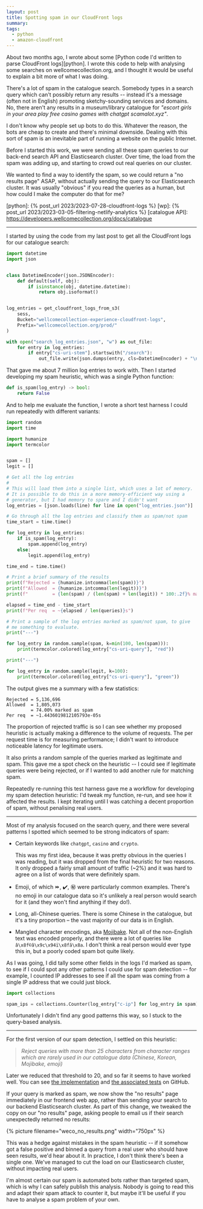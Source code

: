 ```yaml
---
layout: post
title: Spotting spam in our CloudFront logs
summary: 
tags: 
  - python
  - amazon-cloudfront
---
```


About two months ago, I wrote about some [Python code I'd written to parse CloudFront logs][python].
I wrote this code to help with analysing some searches on wellcomecollection.org, and I thought it would be useful to explain a bit more of what I was doing.

There's a lot of spam in the catalogue search.
Somebody types in a search query which can't possibly return any results -- instead it's a message (often not in English) promoting sketchy-sounding services and domains.
No, there aren't any results in a museum/library catalogue for *"escort girls in your area play free casino games with chatgpt scamalot.xyz"*.

I don't know why people set up bots to do this.
Whatever the reason, the bots are cheap to create and there's minimal downside.
Dealing with this sort of spam is an inevitable part of running a website on the public Internet.

Before I started this work, we were sending all these spam queries to our back-end search API and Elasticsearch cluster.
Over time, the load from the spam was adding up, and starting to crowd out real queries on our cluster.

We wanted to find a way to identify the spam, so we could return a "no results page" ASAP, without actually sending the query to our Elasticsearch cluster.
It was usually "obvious" if you read the queries as a human, but how could I make the computer do that for me?

[python]: {% post_url 2023/2023-07-28-cloudfront-logs %}
[wp]: {% post_url 2023/2023-03-05-filtering-netlify-analytics %}
[catalogue API]: https://developers.wellcomecollection.org/docs/catalogue

---

I started by using the code from my last post to get all the CloudFront logs for our catalogue search:

```python
import datetime
import json


class DatetimeEncoder(json.JSONEncoder):
    def default(self, obj):
        if isinstance(obj, datetime.datetime):
            return obj.isoformat()


log_entries = get_cloudfront_logs_from_s3(
    sess,
    Bucket="wellcomecollection-experience-cloudfront-logs",
    Prefix="wellcomecollection.org/prod/"
)

with open("search_log_entries.json", "w") as out_file:
    for entry in log_entries:
        if entry["cs-uri-stem"].startswith("/search"):
            out_file.write(json.dumps(entry, cls=DatetimeEncoder) + "\n")
```

That gave me about 7 million log entries to work with.
Then I started developing my spam heuristic, which was a single Python function:

```python
def is_spam(log_entry) -> bool:
    return False
```

And to help me evaluate the function, I wrote a short test harness I could run repeatedly with different variants:

```python
import random
import time

import humanize
import termcolor


spam = []
legit = []

# Get all the log entries
#
# This will load them into a single list, which uses a lot of memory.
# It is possible to do this in a more memory-efficient way using a
# generator, but I had memory to spare and I didn't want
log_entries = [json.loads(line) for line in open("log_entries.json")]

# Go through all the log entries and classify them as spam/not spam
time_start = time.time()

for log_entry in log_entries:
    if is_spam(log_entry):
        spam.append(log_entry)
    else:
        legit.append(log_entry)

time_end = time.time()

# Print a brief summary of the results
print(f"Rejected = {humanize.intcomma(len(spam))}")
print(f"Allowed  = {humanize.intcomma(len(legit))}")
print(f"         = {len(spam) / (len(spam) + len(legit)) * 100:.2f}% marked as spam")

elapsed = time_end - time_start
print(f"Per req  = ~{elapsed / len(queries)}s")

# Print a sample of the log entries marked as spam/not spam, to give
# me something to evaluate.
print("---")

for log_entry in random.sample(spam, k=min(100, len(spam))):
    print(termcolor.colored(log_entry["cs-uri-query"], "red"))

print("---")

for log_entry in random.sample(legit, k=100):
    print(termcolor.colored(log_entry["cs-uri-query"], "green"))
```

The output gives me a summary with a few statistics:

```
Rejected = 5,136,696
Allowed  = 1,805,073
         = 74.00% marked as spam
Per req  = ~1.4436019812105793e-05s
```

The proportion of rejected traffic is so I can see whether my proposed heuristic is actually making a difference to the volume of requests.
The per request time is for measuring performance; I didn't want to introduce noticeable latency for legitimate users.

It also prints a random sample of the queries marked as legitimate and spam.
This gave me a spot check on the heuristic -- I could see if legitimate queries were being rejected, or if I wanted to add another rule for matching spam.

Repeatedly re-running this test harness gave me a workflow for developing my spam detection heuristic: I'd tweak my function, re-run, and see how it affected the results.
I kept iterating until I was catching a decent proportion of spam, without penalising real users.

---

Most of my analysis focused on the search query, and there were several patterns I spotted which seemed to be strong indicators of spam:

*   Certain keywords like `chatgpt`, `casino` and `crypto`.

    This was my first idea, because it was pretty obvious in the queries I was reading, but it was dropped from the final heuristic for two reasons.
    It only dropped a fairly small amount of traffic (~2%) and it was hard to agree on a list of words that were definitely spam.

*   Emoji, of which ⏩, ✔️, ㊙️ were particularly common examples.
    There's no emoji in our catalogue data so it's unlikely a real person would search for it (and they won't find anything if they do!).

*   Long, all-Chinese queries.
    There is some Chinese in the catalogue, but it's a tiny proportion –  the vast majority of our data is in English.

*   Mangled character encodings, aka [Mojibake].
    Not all of the non-English text was encoded properly, and there were a lot of queries like `â\x8f©â\x9c\x94ï\x8fã\x8a`.
    I don't think a real person would ever type this in, but a poorly coded spam bot quite likely.

As I was going, I did tally some other fields in the logs I'd marked as spam, to see if I could spot any other patterns I could use for spam detection -- for example, I counted IP addresses to see if all the spam was coming from a single IP address that we could just block.

```python
import collections

spam_ips = collections.Counter(log_entry["c-ip"] for log_entry in spam)
```

Unfortunately I didn't find any good patterns this way, so I stuck to the query-based analysis.

[Mojibake]: https://en.wikipedia.org/wiki/Mojibake

---

For the first version of our spam detection, I settled on this heuristic:

> *Reject queries with more than 25 characters from character ranges which are rarely used in our catalogue data (Chinese, Korean, Mojibake, emoji)*

Later we reduced that threshold to 20, and so far it seems to have worked well.
You can see [the implementation][impl] and [the associated tests][tests] on GitHub.

If your query is marked as spam, we now show the "no results" page immediately in our frontend web app, rather than sending your search to our backend Elasticsearch cluster.
As part of this change, we tweaked the copy on our "no results" page, asking people to email us if their search unexpectedly returned no results:

{%
  picture
  filename="weco_no_results.png"
  width="750px"
%}

This was a hedge against mistakes in the spam heuristic -- if it somehow got a false positive and binned a query from a real user who should have seen results, we'd hear about it.
In practice, I don't think there's been a single one.
We've managed to cut the load on our Elasticsearch cluster, without impacting real users.

I'm almost certain our spam is automated bots rather than targeted spam, which is why I can safely publish this analysis.
Nobody is going to read this and adapt their spam attack to counter it, but maybe it'll be useful if you have to analyse a spam problem of your own.

[impl]: https://github.com/wellcomecollection/wellcomecollection.org/blob/509ef612b7a0ff4003f358ab2c637c544c0c870b/content/webapp/utils/spam-detector.ts#L94
[tests]: https://github.com/wellcomecollection/wellcomecollection.org/blob/509ef612b7a0ff4003f358ab2c637c544c0c870b/content/webapp/utils/spam-detector.test.ts

